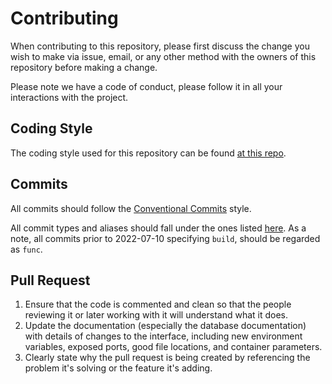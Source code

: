 # Contributing

When contributing to this repository, please first discuss the change you wish to make via issue, email, or any other method with the owners of this repository before making a change.

Please note we have a code of conduct, please follow it in all your interactions with the project.

## Coding Style

The coding style used for this repository can be found [at this repo](https://github.com/StrangeRanger/bash-style-guide).

## Commits

All commits should follow the [Conventional Commits](https://www.conventionalcommits.org) style.

All commit types and aliases should fall under the ones listed [here](https://gist.github.com/StrangeRanger/b8153017fe8195a2d038890e28c9aa63). As a note, all commits prior to 2022-07-10 specifying `build`, should be regarded as `func`.

## Pull Request

1. Ensure that the code is commented and clean so that the people reviewing it or later working with it will understand what it does.
2. Update the documentation (especially the database documentation) with details of changes to the interface, including new environment variables, exposed ports, good file locations, and container parameters.
3. Clearly state why the pull request is being created by referencing the problem it's solving or the feature it's adding.
